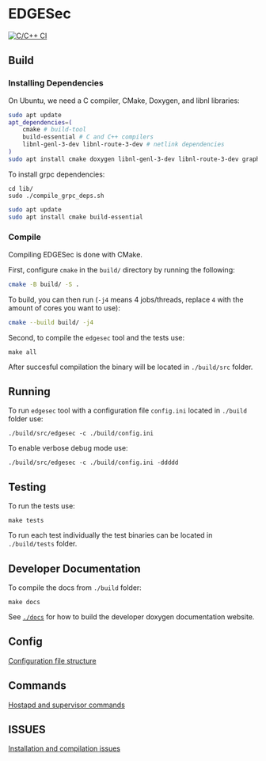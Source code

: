 # EDGESec
[![C/C++ CI](https://github.com/nqminds/EDGESec/workflows/C/C++%20CI/badge.svg?branch=main)](https://github.com/nqminds/EDGESec/actions?query=workflow%3A%22Github+Pages%22)

## Build
### Installing Dependencies

On Ubuntu, we need a C compiler, CMake, Doxygen, and libnl libraries:

```bash
sudo apt update
apt_dependencies=(
    cmake # build-tool
    build-essential # C and C++ compilers
    libnl-genl-3-dev libnl-route-3-dev # netlink dependencies
)
sudo apt install cmake doxygen libnl-genl-3-dev libnl-route-3-dev graphviz dnsmasq libtool texinfo jq protobuf-compiler flex bison
```

To install grpc dependencies:
```console
cd lib/
sudo ./compile_grpc_deps.sh
```

```bash
sudo apt update
sudo apt install cmake build-essential
```

### Compile
Compiling EDGESec is done with CMake.

First, configure `cmake` in the `build/` directory by running the following:

```bash
cmake -B build/ -S .
```

To build, you can then run (`-j4` means 4 jobs/threads, replace `4` with the amount of cores you want to use):

```bash
cmake --build build/ -j4
```

Second, to compile the ```edgesec``` tool and the tests use:
```console
make all
```

After succesful compilation the binary will be located in ```./build/src``` folder.

## Running

To run ```edgesec``` tool with a configuration file ```config.ini``` located in ```./build``` folder use:
```console
./build/src/edgesec -c ./build/config.ini
```

To enable verbose debug mode use:
```console
./build/src/edgesec -c ./build/config.ini -ddddd
```

## Testing
To run the tests use:
```console
make tests
```

To run each test individually the test binaries can be located in ```./build/tests``` folder.

## Developer Documentation

To compile the docs from ```./build``` folder:
```console
make docs
```

See [`./docs`](./docs) for how to build the developer doxygen documentation website.

## Config
[Configuration file structure](./docs/CONFIG.md)

## Commands
[Hostapd and supervisor commands](./docs/COMMANDS.md)

## ISSUES
[Installation and compilation issues](./docs/ISSUES.md)
